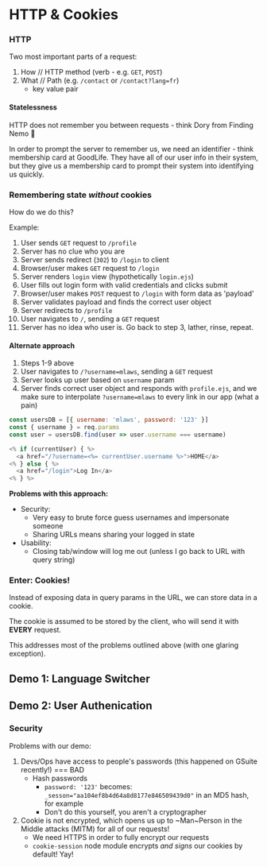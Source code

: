 # HTTP & Cookies

### HTTP

Two most important parts of a request:
1. How // HTTP method (verb - e.g. `GET`, `POST`)
2. What // Path (e.g. `/contact` or `/contact?lang=fr`)
    - key value pair

#### Statelessness

HTTP does not remember you between requests - think Dory from Finding Nemo 🐠

In order to prompt the server to remember us, we need an identifier - think membership card at GoodLife. They have all of our user info in their system, but they give us a membership card to prompt their system into identifying us quickly.

### Remembering state _without_ cookies

How do we do this?

Example:
1. User sends `GET` request to `/profile`
2. Server has no clue who you are
3. Server sends redirect (`302`) to `/login` to client
4. Browser/user makes `GET` request to `/login`
5. Server renders `login` view (hypothetically `login.ejs`)
6. User fills out login form with valid credentials and clicks submit
7. Browser/user makes `POST` request to `/login` with form data as 'payload'
8. Server validates payload and finds the correct user object
9. Server redirects to `/profile`
10. User navigates to `/`, sending a `GET` request
11. Server has no idea who user is. Go back to step 3, lather, rinse, repeat.

#### Alternate approach
1. Steps 1-9 above
10. User navigates to `/?username=mlaws`, sending a `GET` request
11. Server looks up user based on `username` param
12. Server finds correct user object and responds with `profile.ejs`, and we make sure to interpolate `?username=mlaws` to every link in our app (what a pain)

```javascript
const usersDB = [{ username: 'mlaws', password: '123' }]
const { username } = req.params
const user = usersDB.find(user => user.username === username)

<% if (currentUser) { %>
  <a href="/?username=<%= currentUser.username %>">HOME</a>
<% } else { %>
  <a href="/login">Log In</a>
<% } %>
```

**Problems with this approach:**
- Security: 
    - Very easy to brute force guess usernames and impersonate someone
    - Sharing URLs means sharing your logged in state
- Usability:
    - Closing tab/window will log me out (unless I go back to URL with query string)


### Enter: Cookies!

Instead of exposing data in query params in the URL, we can store data in a cookie.

The cookie is assumed to be stored by the client, who will send it with **EVERY** request.

This addresses most of the problems outlined above (with one glaring exception).


## Demo 1: Language Switcher

## Demo 2: User Authenication

### Security

Problems with our demo:
1. Devs/Ops have access to people's passwords (this happened on GSuite recently!) === BAD
    - Hash passwords
        - `password: '123'` becomes: `_sesson="aa104ef8b4d64a8d8177e846509439d0"` in an MD5 hash, for example
        - Don't do this yourself, you aren't a cryptographer
2. Cookie is not encrypted, which opens us up to ~Man~Person in the Middle attacks (MITM) for all of our requests!
    - We need HTTPS in order to fully encrypt our requests
    - `cookie-session` node module encrypts _and signs_ our cookies by default! Yay!
